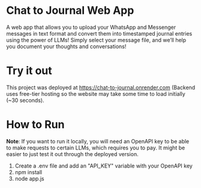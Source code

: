# Chat to Journal Web App

A web app that allows you to upload your WhatsApp and Messenger messages in text format and convert them into timestamped journal entries using the power of LLMs! Simply select your message file, and we’ll help you document your thoughts and conversations!

# Try it out

This project was deployed at https://chat-to-journal.onrender.com (Backend uses free-tier hosting so the website may take some time to load initially (~30 seconds).

# How to Run

**Note**: If you want to run it locally, you will need an OpenAPI key to be able to make requests to certain LLMs, which requires you to pay. It might be easier to just test it out through the deployed version.

1) Create a .env file and add an "API_KEY" variable with your OpenAPI key
2) npm install
3) node app.js


